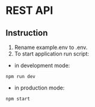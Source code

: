 # REST API

## Instruction

1. Rename example.env to .env.
2. To start application run script:

-   in development mode:

```
npm run dev
```

-   in production mode:

```
npm start
```
